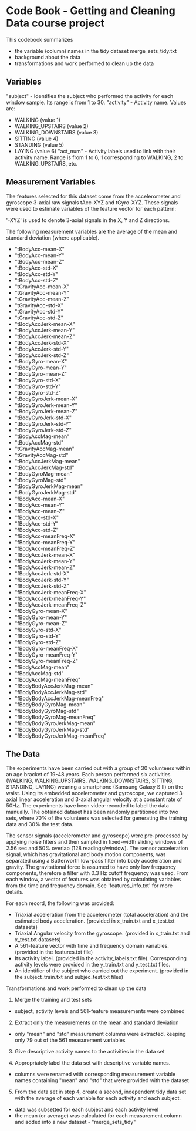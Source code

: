 # Code Book - Getting and Cleaning Data course project
This codebook summarizes 
* the variable (column) names in the tidy dataset merge_sets_tidy.txt
* background about the data
* transformations and work performed to clean up the data

## Variables
"subject" - Identifies the subject who performed the activity for each window sample. Its range is from 1 to 30.
"activity" - Activity name.  Values are: 
* WALKING (value 1)
* WALKING_UPSTAIRS (value 2)
* WALKING_DOWNSTAIRS (value 3)
* SITTING (value 4)
* STANDING (value 5)
* LAYING (value 6)
"act_num" - Activity labels used to link with their activity name.  Range is from 1 to 6, 1 corresponding to WALKING, 2 to WALKING_UPSTAIRS, etc.

## Measurement Variables
The features selected for this dataset come from the accelerometer and gyroscope 3-axial raw signals tAcc-XYZ and tGyro-XYZ.  These signals were used to estimate variables of the feature vector for each pattern:  

'-XYZ' is used to denote 3-axial signals in the X, Y and Z directions.

The following measurement variables are the average of the mean and standard deviation (where applicable).

* "tBodyAcc-mean-X"
* "tBodyAcc-mean-Y"
* "tBodyAcc-mean-Z"
* "tBodyAcc-std-X"
* "tBodyAcc-std-Y"
* "tBodyAcc-std-Z"
* "tGravityAcc-mean-X"
* "tGravityAcc-mean-Y"
* "tGravityAcc-mean-Z"
* "tGravityAcc-std-X"
* "tGravityAcc-std-Y"
* "tGravityAcc-std-Z"
* "tBodyAccJerk-mean-X"
* "tBodyAccJerk-mean-Y"
* "tBodyAccJerk-mean-Z"
* "tBodyAccJerk-std-X"
* "tBodyAccJerk-std-Y"
* "tBodyAccJerk-std-Z"
* "tBodyGyro-mean-X"
* "tBodyGyro-mean-Y"
* "tBodyGyro-mean-Z"
* "tBodyGyro-std-X"
* "tBodyGyro-std-Y"
* "tBodyGyro-std-Z"
* "tBodyGyroJerk-mean-X"
* "tBodyGyroJerk-mean-Y"
* "tBodyGyroJerk-mean-Z"
* "tBodyGyroJerk-std-X"
* "tBodyGyroJerk-std-Y"
* "tBodyGyroJerk-std-Z"
* "tBodyAccMag-mean"
* "tBodyAccMag-std"
* "tGravityAccMag-mean"
* "tGravityAccMag-std"
* "tBodyAccJerkMag-mean"
* "tBodyAccJerkMag-std"
* "tBodyGyroMag-mean"
* "tBodyGyroMag-std"
* "tBodyGyroJerkMag-mean"
* "tBodyGyroJerkMag-std"
* "fBodyAcc-mean-X"
* "fBodyAcc-mean-Y"
* "fBodyAcc-mean-Z"
* "fBodyAcc-std-X"
* "fBodyAcc-std-Y"
* "fBodyAcc-std-Z"
* "fBodyAcc-meanFreq-X"
* "fBodyAcc-meanFreq-Y"
* "fBodyAcc-meanFreq-Z"
* "fBodyAccJerk-mean-X"
* "fBodyAccJerk-mean-Y"
* "fBodyAccJerk-mean-Z"
* "fBodyAccJerk-std-X"
* "fBodyAccJerk-std-Y"
* "fBodyAccJerk-std-Z"
* "fBodyAccJerk-meanFreq-X"
* "fBodyAccJerk-meanFreq-Y"
* "fBodyAccJerk-meanFreq-Z"
* "fBodyGyro-mean-X"
* "fBodyGyro-mean-Y"
* "fBodyGyro-mean-Z"
* "fBodyGyro-std-X"
* "fBodyGyro-std-Y"
* "fBodyGyro-std-Z"
* "fBodyGyro-meanFreq-X"
* "fBodyGyro-meanFreq-Y"
* "fBodyGyro-meanFreq-Z"
* "fBodyAccMag-mean"
* "fBodyAccMag-std"
* "fBodyAccMag-meanFreq"
* "fBodyBodyAccJerkMag-mean"
* "fBodyBodyAccJerkMag-std"
* "fBodyBodyAccJerkMag-meanFreq"
* "fBodyBodyGyroMag-mean"
* "fBodyBodyGyroMag-std"
* "fBodyBodyGyroMag-meanFreq"
* "fBodyBodyGyroJerkMag-mean"
* "fBodyBodyGyroJerkMag-std"
* "fBodyBodyGyroJerkMag-meanFreq"

## The Data
The experiments have been carried out with a group of 30 volunteers within an age bracket of 19-48 years. Each person performed six activities (WALKING, WALKING_UPSTAIRS, WALKING_DOWNSTAIRS, SITTING, STANDING, LAYING) wearing a smartphone (Samsung Galaxy S II) on the waist. Using its embedded accelerometer and gyroscope, we captured 3-axial linear acceleration and 3-axial angular velocity at a constant rate of 50Hz. The experiments have been video-recorded to label the data manually. The obtained dataset has been randomly partitioned into two sets, where 70% of the volunteers was selected for generating the training data and 30% the test data. 

The sensor signals (accelerometer and gyroscope) were pre-processed by applying noise filters and then sampled in fixed-width sliding windows of 2.56 sec and 50% overlap (128 readings/window). The sensor acceleration signal, which has gravitational and body motion components, was separated using a Butterworth low-pass filter into body acceleration and gravity. The gravitational force is assumed to have only low frequency components, therefore a filter with 0.3 Hz cutoff frequency was used. From each window, a vector of features was obtained by calculating variables from the time and frequency domain. See 'features_info.txt' for more details. 

For each record, the following was provided:
* Triaxial acceleration from the accelerometer (total acceleration) and the estimated body acceleration. (provided in x_train.txt and x_test.txt datasets) 
* Triaxial Angular velocity from the gyroscope.  (provided in x_train.txt and x_test.txt datasets) 
* A 561-feature vector with time and frequency domain variables. (provided in the features.txt file)
* Its activity label. (provided in the activity_labels.txt file).  Corresponding activity levels were provided in the y_train.txt and y_test.txt files.
* An identifier of the subject who carried out the experiment. (provided in the subject_train.txt and subjec_test.txt files)

Transformations and work performed to clean up the data
1. Merge the training and test sets
+ subject, activity levels and 561-feature measurements were combined

2. Extract only the measurements on the mean and standard deviation
+ only "mean" and "std" measurement columns were extracted, keeping only 79 out of the 561 measurement variables

3. Give descriptive activity names to the activities in the data set

4. Appropriately label the data set with descriptive variable names.
* columns were renamed with corresponding measurement variable names containing "mean" and "std" that were provided with the dataset

5. From the data set in step 4, create a second, independent tidy data set with the average of each variable for each activity and each subject.
* data was subsetted for each subject and each activity level
* the mean (or average) was calculated for each measurement column and added into a new dataset - "merge_sets_tidy"



